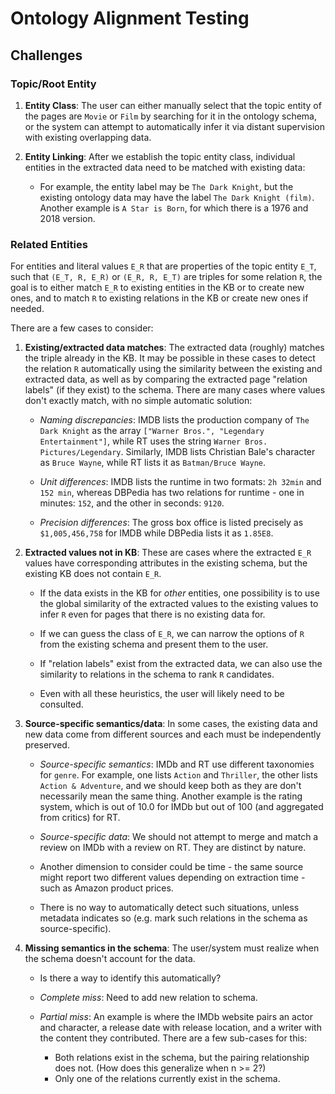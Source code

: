 # Ontology Alignment Testing

## Challenges

### Topic/Root Entity

1. **Entity Class**: The user can either manually select that the topic entity
   of the pages are `Movie` or `Film` by searching for it in the ontology schema,
   or the system can attempt to automatically infer it via distant supervision with
   existing overlapping data.
2. **Entity Linking**: After we establish the topic entity class, individual
   entities in the extracted data need to be matched with existing data:

   - For example, the entity label may be `The Dark Knight`, but the existing
     ontology data may have the label `The Dark Knight (film)`. Another example
     is `A Star is Born`, for which there is a 1976 and 2018 version.

### Related Entities

For entities and literal values `E_R` that are properties of the topic entity `E_T`,
such that `(E_T, R, E_R)` or `(E_R, R, E_T)` are triples for some relation `R`, the
goal is to either match `E_R` to existing entities in the KB or to create new
ones, and to match `R` to existing relations in the KB or create new ones if
needed.

There are a few cases to consider:

1. **Existing/extracted data matches**: The extracted data (roughly) matches the
   triple already in the KB. It may be possible in these cases to detect the relation
   `R` automatically using the similarity between the existing and extracted
   data, as well as by comparing the extracted page "relation labels" (if they
   exist) to the schema. There are many cases where values don't exactly match,
   with no simple automatic solution:

   - _Naming discrepancies_: IMDB lists the production company of `The Dark Knight`
     as the array `["Warner Bros.", "Legendary Entertainment"]`, while RT uses the
     string `Warner Bros. Pictures/Legendary`. Similarly, IMDB lists Christian Bale's
     character as `Bruce Wayne`, while RT lists it as `Batman/Bruce Wayne`.

   - _Unit differences_: IMDB lists the runtime in two formats: `2h 32min` and
     `152 min`, whereas DBPedia has two relations for runtime - one in minutes:
     `152`, and the other in seconds: `9120`.

   - _Precision differences_: The gross box office is listed precisely as
     `$1,005,456,758` for IMDB while DBPedia lists it as `1.85E8`.

2. **Extracted values not in KB**: These are cases where the extracted `E_R`
   values have corresponding attributes in the existing schema, but the existing
   KB does not contain `E_R`.

   - If the data exists in the KB for _other_ entities, one possibility is to
     use the global similarity of the extracted values to the existing values
     to infer `R` even for pages that there is no existing data for.

   - If we can guess the class of `E_R`, we can narrow the options of `R` from
     the existing schema and present them to the user.

   - If "relation labels" exist from the extracted data, we can also use the
     similarity to relations in the schema to rank `R` candidates.

   - Even with all these heuristics, the user will likely need to be consulted.

3. **Source-specific semantics/data**: In some cases, the existing data and new
   data come from different sources and each must be independently preserved.

   - _Source-specific semantics_: IMDb and RT use different taxonomies for
     `genre`. For example, one lists `Action` and `Thriller`, the other lists
     `Action & Adventure`, and we should keep both as they are don't necessarily
     mean the same thing. Another example is the rating system, which is out of
     10.0 for IMDb but out of 100 (and aggregated from critics) for RT.

   - _Source-specific data_: We should not attempt to merge and match a review
     on IMDb with a review on RT. They are distinct by nature.

   - Another dimension to consider could be time - the same source might report
     two different values depending on extraction time - such as Amazon product
     prices.

   - There is no way to automatically detect such situations, unless metadata
     indicates so (e.g. mark such relations in the schema as source-specific).

4. **Missing semantics in the schema**: The user/system must realize when
   the schema doesn't account for the data.

   - Is there a way to identify this automatically?

   - _Complete miss_: Need to add new relation to schema.

   - _Partial miss_: An example is where the IMDb website pairs an actor and
     character, a release date with release location, and a writer with the
     content they contributed. There are a few sub-cases for this:

     - Both relations exist in the schema, but the pairing relationship does
       not. (How does this generalize when n >= 2?)
     - Only one of the relations currently exist in the schema.
